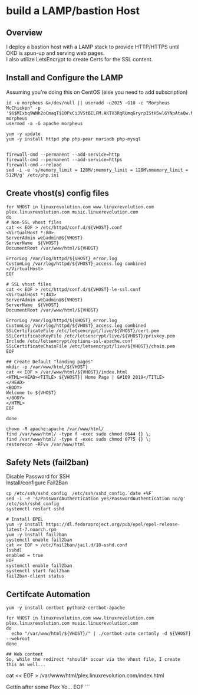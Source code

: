 # build a LAMP/bastion Host

## Overview
I deploy a bastion host with a LAMP stack to provide HTTP/HTTPS until OKD is spun-up and serving web pages.  
I also utilize LetsEncrypt to create Certs for the SSL content.


## Install and Configure the LAMP 
Assuming you're doing this on CentOS (else you need to add subscription)  

```
id -u morpheus &>/dev/null || useradd -u2025 -G10 -c "Morpheus McChicken" -p '$6$MIxbq9WNh2oCmaqT$10PxCiJVStBELFM.AKTV3RqRUmqGryrpIStH5wl6YNpAtaQw.Nc/lkk0FT9RdnKlEJEuB81af6GWoBnPFKqIh.' morpheus
usermod -a -G apache morpheus

yum -y update
yum -y install httpd php php-pear mariadb php-mysql


firewall-cmd --permanent --add-service=http
firewall-cmd --permanent --add-service=https
firewall-cmd --reload
sed -i -e 's/memory_limit = 128M/;memory_limit = 128M\nmemory_limit = 512M/g' /etc/php.ini
```

## Create vhost(s) config files
```
for VHOST in linuxrevolution.com www.linuxrevolution.com plex.linuxrevolution.com music.linuxrevolution.com
do 
# Non-SSL vhost files
cat << EOF > /etc/httpd/conf.d/${VHOST}.conf
<VirtualHost *:80>
ServerAdmin webadmin@${VHOST}
ServerName  ${VHOST}
DocumentRoot /var/www/html/${VHOST}
 
ErrorLog /var/log/httpd/${VHOST}_error.log
CustomLog /var/log/httpd/${VHOST}_access.log combined
</VirtualHost>
EOF

# SSL vhost files
cat << EOF > /etc/httpd/conf.d/${VHOST}-le-ssl.conf 
<VirtualHost *:443>
ServerAdmin webadmin@${VHOST}
ServerName  ${VHOST}
DocumentRoot /var/www/html/${VHOST}

ErrorLog /var/log/httpd/${VHOST}_error.log
CustomLog /var/log/httpd/${VHOST}_access.log combined
SSLCertificateFile /etc/letsencrypt/live/${VHOST}/cert.pem
SSLCertificateKeyFile /etc/letsencrypt/live/${VHOST}/privkey.pem
Include /etc/letsencrypt/options-ssl-apache.conf
SSLCertificateChainFile /etc/letsencrypt/live/${VHOST}/chain.pem
EOF

## Create Default "landing pages"
mkdir -p /var/www/html/${VHOST}
cat << EOF > /var/www/html/${VHOST}/index.html
<HTML><HEAD><TITLE> ${VHOST}| Home Page | &#169 2019</TITLE>
</HEAD>
<BODY>
Welcome to ${VHOST}
</BODY>
</HTML>
EOF

done

chown -R apache:apache /var/www/html/
find /var/www/html/ -type f -exec sudo chmod 0644 {} \;
find /var/www/html/ -type d -exec sudo chmod 0775 {} \;
restorecon -RFvv /var/www/html
```

## Safety Nets (fail2ban)
Disable Password for SSH  
Install/configure Fail2Ban  

```
cp /etc/ssh/sshd_config  /etc/ssh/sshd_config.`date +%F`
sed -i -e 's/PasswordAuthentication yes/PasswordAuthentication no/g' /etc/ssh/sshd_config
systemctl restart sshd

# Install EPEL
yum -y install https://dl.fedoraproject.org/pub/epel/epel-release-latest-7.noarch.rpm
yum -y install fail2ban
systemctl enable fail2ban
cat << EOF > /etc/fail2ban/jail.d/10-sshd.conf
[sshd]
enabled = true
EOF
systemctl enable fail2ban
systemctl start fail2ban
fail2ban-client status
```

## Certifcate Automation
```
yum -y install certbot python2-certbot-apache

for VHOST in linuxrevolution.com www.linuxrevolution.com plex.linuxrevolution.com music.linuxrevolution.com
do 
  echo "/var/www/html/${VHOST}/" | ./certbot-auto certonly -d ${VHOST} --webroot
done

## Web content
So, while the redirect *should* occur via the vhost file, I create this as well...
```
cat << EOF > /var/www/html/plex.linuxrevolution.com/index.html
<HTML><HEAD><TITLE> LinuxRevolution | Plex y'all | &#169 2019</TITLE>
<META http-equiv="refresh" content="1;URL='http://plex.linuxrevolution.com:32400/'">
</HEAD>
<BODY>
Gettin after some Plex Yo...
</BODY>
</HTML>
EOF
```


